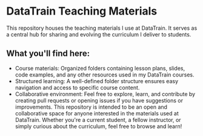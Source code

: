 # DataTrain Teaching Materials
This repository houses the teaching materials I use at DataTrain. It serves as a central hub for sharing and evolving the curriculum I deliver to students.

## What you'll find here:

- Course materials: Organized folders containing lesson plans, slides, code examples, and any other resources used in my DataTrain courses.
- Structured learning: A well-defined folder structure ensures easy navigation and access to specific course content.
- Collaborative environment: Feel free to explore, learn, and contribute by creating pull requests or opening issues if you have suggestions or improvements.
This repository is intended to be an open and collaborative space for anyone interested in the materials used at DataTrain. Whether you're a current student, a fellow instructor, or simply curious about the curriculum, feel free to browse and learn!
